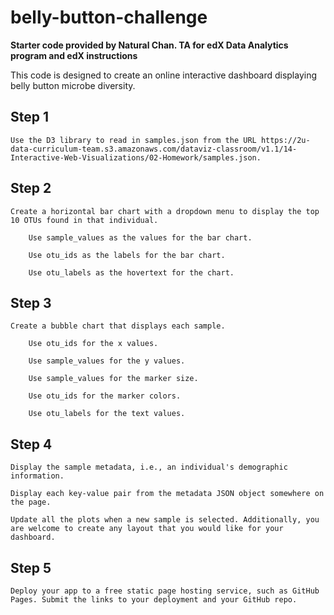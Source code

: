 # belly-button-challenge

**Starter code provided by Natural Chan. TA for edX Data Analytics program and edX instructions**

This code is designed to create an online interactive dashboard displaying belly button microbe diversity. 

## Step 1

    Use the D3 library to read in samples.json from the URL https://2u-data-curriculum-team.s3.amazonaws.com/dataviz-classroom/v1.1/14-Interactive-Web-Visualizations/02-Homework/samples.json.

## Step 2

    Create a horizontal bar chart with a dropdown menu to display the top 10 OTUs found in that individual.

        Use sample_values as the values for the bar chart.

        Use otu_ids as the labels for the bar chart.

        Use otu_labels as the hovertext for the chart.

## Step 3

    Create a bubble chart that displays each sample.

        Use otu_ids for the x values.

        Use sample_values for the y values.

        Use sample_values for the marker size.

        Use otu_ids for the marker colors.

        Use otu_labels for the text values.

## Step 4

    Display the sample metadata, i.e., an individual's demographic information.

    Display each key-value pair from the metadata JSON object somewhere on the page.

    Update all the plots when a new sample is selected. Additionally, you are welcome to create any layout that you would like for your dashboard. 

## Step 5

    Deploy your app to a free static page hosting service, such as GitHub Pages. Submit the links to your deployment and your GitHub repo. 